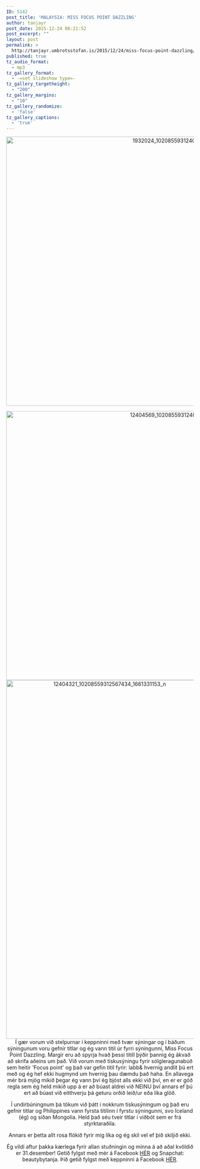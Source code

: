 ```yaml
---
ID: 5142
post_title: 'MALAYSIA: MISS FOCUS POINT DAZZLING'
author: tanjayr
post_date: 2015-12-24 06:21:52
post_excerpt: ""
layout: post
permalink: >
  http://tanjayr.umbrotsstofan.is/2015/12/24/miss-focus-point-dazzling/
published: true
tz_audio_format:
  - mp3
tz_gallery_format:
  - -=set slideshow type=-
tz_gallery_targetheight:
  - "200"
tz_gallery_margins:
  - "10"
tz_gallery_randomize:
  - 'false'
tz_gallery_captions:
  - 'true'
---
```

<p style="text-align: center;"><img class="aligncenter size-full wp-image-5145" src="http://www.tanjayr.com/wp-content/uploads/2015/12/1932024_10208559312407430_522603122_n.jpg" alt="1932024_10208559312407430_522603122_n" width="960" height="720" /></p>
<p style="text-align: center;"><img class="aligncenter size-full wp-image-5144" src="http://www.tanjayr.com/wp-content/uploads/2015/12/12404569_10208559312487432_1705459739_n.jpg" alt="12404569_10208559312487432_1705459739_n" width="960" height="720" />
<img class="aligncenter size-full wp-image-5147" src="http://www.tanjayr.com/wp-content/uploads/2015/12/12404321_10208559312567434_1661331153_n.jpg" alt="12404321_10208559312567434_1661331153_n" width="540" height="960" />Í gær vorum við stelpurnar í keppninni með tvær sýningar og í báðum sýningunum voru gefnir titlar og ég vann titil úr fyrri sýningunni, Miss Focus Point Dazzling. Margir eru að spyrja hvað þessi titill þýðir þannig ég ákvað að skrifa aðeins um það. Við vorum með tískusýningu fyrir sólgleragunabúð sem heitir 'Focus point' og það var gefin titil fyrir: labb&amp; hvernig andlit þú ert með og ég hef ekki hugmynd um hvernig þau dæmdu það haha. En allavega mér brá mjög mikið þegar ég vann því ég bjóst alls ekki við því, en er er góð regla sem ég held mikið upp á er að búast aldrei við NEINU því annars ef þú ert að búast við eitthverju þá geturu orðið leið/ur eða líka glöð.</p>
<p style="text-align: center;">Í undirbúningnum þá tökum við þátt í nokkrum tískusýningum og það eru gefnir titlar og Philippines vann fyrsta titilinn í fyrstu sýningunni, svo Iceland (ég) og síðan Mongolia. Held það séu tveir titlar í viðbót sem er frá styrktaraðila.</p>
<p style="text-align: center;">Annars er þetta allt rosa flókið fyrir mig líka og ég skil vel ef þið skiljið ekki.</p>
<p style="text-align: center;">Ég vildi aftur þakka kærlega fyrir allan stuðningin og minna á að aðal kvöldið er 31.desember! Getið fylgst með mér á Facebook <a href="https://www.facebook.com/tanjayra/" target="_blank">HÉR</a> og Snapchat: beautybytanja. Þið getið fylgst með keppninni á Facebook <a href="https://www.facebook.com/MISS-TOURISM-QUEEN-OF-THE-YEAR-INTERNATIONAL-136783016354495/?fref=ts" target="_blank">HÉR</a>.</p>